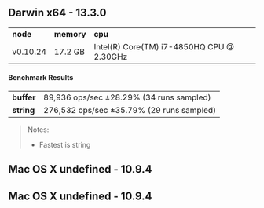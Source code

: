 Darwin x64 - 13.3.0
-----

<table><tr><td><b>node</b></td><td><b>memory</b></td><td><b>cpu</b></td></tr><tr><td>v0.10.24</td><td>17.2 GB</td><td>Intel(R) Core(TM) i7-4850HQ CPU @ 2.30GHz</td></tr></table>

#### Benchmark Results ####

<table><tr><td><b>buffer</b></td><td>89,936 ops/sec ±28.29% (34 runs sampled)</td></tr><tr><td><b>string</b></td><td>276,532 ops/sec ±35.79% (29 runs sampled)</td></tr></table>

> Notes:
> - Fastest is string

Mac OS X undefined - 10.9.4
-----

Mac OS X undefined - 10.9.4
-----

